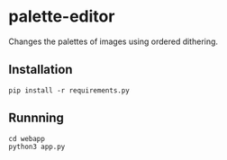 # palette-editor
Changes the palettes of images using ordered dithering.

## Installation
`pip install -r requirements.py`

## Runnning

```
cd webapp
python3 app.py
```
